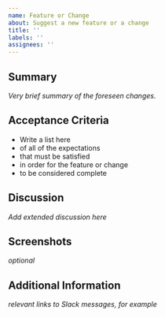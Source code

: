 ```yaml
---
name: Feature or Change
about: Suggest a new feature or a change
title: ''
labels: ''
assignees: ''
---
```


## Summary

_Very brief summary of the foreseen changes._

## Acceptance Criteria

- Write a list here
- of all of the expectations
- that must be satisfied
- in order for the feature or change
- to be considered complete

## Discussion

_Add extended discussion here_

## Screenshots

_optional_

## Additional Information

_relevant links to Slack messages, for example_
